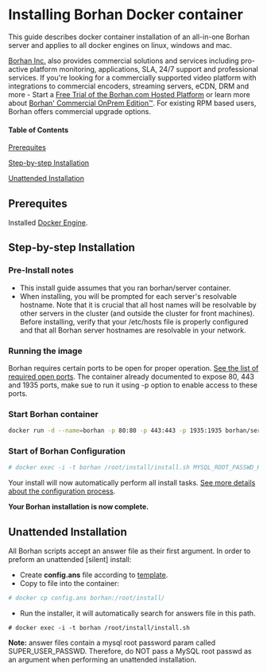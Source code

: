 # Installing Borhan Docker container 
This guide describes docker container installation of an all-in-one Borhan server and applies to all docker engines on linux, windows and mac.

[Borhan Inc.](http://corp.borhan.com) also provides commercial solutions and services including pro-active platform monitoring, applications, SLA, 24/7 support and professional services. If you're looking for a commercially supported video platform  with integrations to commercial encoders, streaming servers, eCDN, DRM and more - Start a [Free Trial of the Borhan.com Hosted Platform](http://corp.borhan.com/free-trial) or learn more about [Borhan' Commercial OnPrem Edition™](http://corp.borhan.com/Deployment-Options/Borhan-On-Prem-Edition). For existing RPM based users, Borhan offers commercial upgrade options.

#### Table of Contents

[Prerequites](https://github.com/bordar/platform-install-packages/blob/master/doc/install-docker.md#prerequites)

[Step-by-step Installation](https://github.com/bordar/platform-install-packages/blob/master/doc/install-docker.md#step-by-step-installation)

[Unattended Installation](https://github.com/bordar/platform-install-packages/blob/master/doc/install-docker.md#unattended-installation)

## Prerequites

Installed [Docker Engine](https://docs.docker.com/engine/installation).

## Step-by-step Installation

### Pre-Install notes
* This install guide assumes that you ran borhan/server container.
* When installing, you will be prompted for each server's resolvable hostname. Note that it is crucial that all host names will be resolvable by other servers in the cluster (and outside the cluster for front machines). Before installing, verify that your /etc/hosts file is properly configured and that all Borhan server hostnames are resolvable in your network.

### Running the image
Borhan requires certain ports to be open for proper operation. [See the list of required open ports](https://github.com/bordar/platform-install-packages/blob/master/doc/borhan-required-ports.md).
The container already documented to expose 80, 443 and 1935 ports, make sue to run it using -p option to enable access to these ports.

### Start Borhan container
```bash
docker run -d --name=borhan -p 80:80 -p 443:443 -p 1935:1935 borhan/server
```

### Start of Borhan Configuration

```bash
# docker exec -i -t borhan /root/install/install.sh MYSQL_ROOT_PASSWD_HERE
``` 

Your install will now automatically perform all install tasks.
[See more details about the configuration process](https://github.com/bordar/platform-install-packages/blob/master/doc/install-borhan-redhat-based.md#start-of-borhan-configuration).

**Your Borhan installation is now complete.**

## Unattended Installation
All Borhan scripts accept an answer file as their first argument.
In order to preform an unattended [silent] install:

 - Create **config.ans** file according to [template](https://github.com/bordar/platform-install-packages/blob/master/doc/borhan.template.ans).
 - Copy to file into the container: 
```bash
# docker cp config.ans borhan:/root/install/
``` 
 - Run the installer, it will automatically search for answers file in this path.
```
# docker exec -i -t borhan /root/install/install.sh
```

**Note:** answer files contain a mysql root password param called SUPER_USER_PASSWD. Therefore, do NOT pass a MySQL root passwd as an argument when performing an unattended installation.


